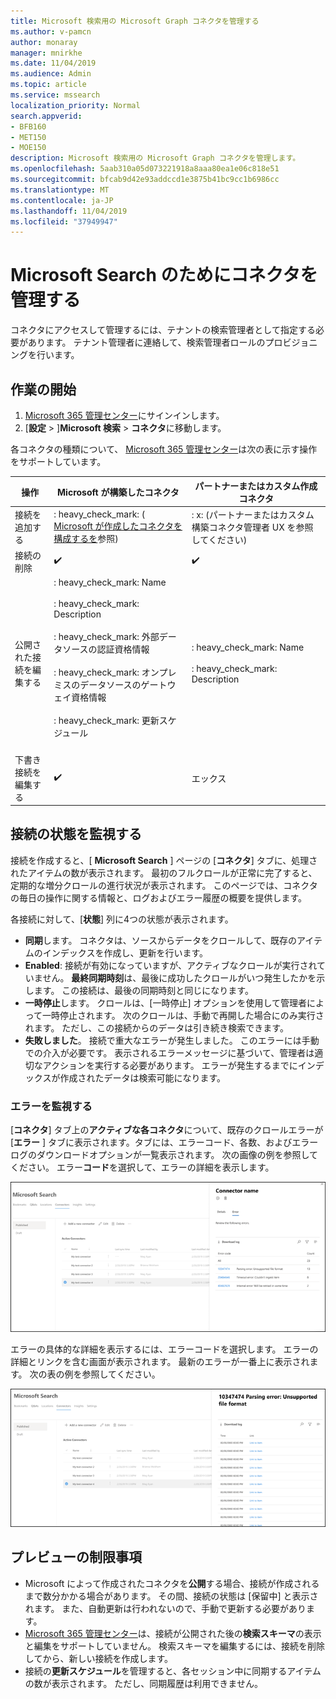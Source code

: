```yaml
---
title: Microsoft 検索用の Microsoft Graph コネクタを管理する
ms.author: v-pamcn
author: monaray
manager: mnirkhe
ms.date: 11/04/2019
ms.audience: Admin
ms.topic: article
ms.service: mssearch
localization_priority: Normal
search.appverid:
- BFB160
- MET150
- MOE150
description: Microsoft 検索用の Microsoft Graph コネクタを管理します。
ms.openlocfilehash: 5aab310a05d073221918a8aaa80ea1e06c818e51
ms.sourcegitcommit: bfcab9d42e93addccd1e3875b41bc9cc1b6986cc
ms.translationtype: MT
ms.contentlocale: ja-JP
ms.lasthandoff: 11/04/2019
ms.locfileid: "37949947"
---
```

# <a name="manage-your-connector-for-microsoft-search"></a>Microsoft Search のためにコネクタを管理する

コネクタにアクセスして管理するには、テナントの検索管理者として指定する必要があります。 テナント管理者に連絡して、検索管理者ロールのプロビジョニングを行います。

## <a name="get-started"></a>作業の開始

1. [Microsoft 365 管理センター](https://admin.microsoft.com)にサインインします。
2. [**設定** > ]**Microsoft 検索** > **コネクタ**に移動します。

各コネクタの種類について、 [Microsoft 365 管理センター](https://admin.microsoft.com)は次の表に示す操作をサポートしています。

**操作** | **Microsoft が構築したコネクタ** | **パートナーまたはカスタム作成コネクタ**
--- | --- | ---
接続を追加する | : heavy_check_mark: ( [Microsoft が作成したコネクタを構成するを](configure-connector.md)参照) | : x: (パートナーまたはカスタム構築コネクタ管理者 UX を参照してください)
接続の削除 | :heavy_check_mark: | :heavy_check_mark:
公開された接続を編集する | : heavy_check_mark: Name<br></br> : heavy_check_mark: Description<br></br> : heavy_check_mark: 外部データソースの認証資格情報<br></br> : heavy_check_mark: オンプレミスのデータソースのゲートウェイ資格情報<br></br> : heavy_check_mark: 更新スケジュール<br></br> | : heavy_check_mark: Name<br></br> : heavy_check_mark: Description
下書き接続を編集する | :heavy_check_mark: | エックス

## <a name="monitor-your-connection-status"></a>接続の状態を監視する
接続を作成すると、[ **Microsoft Search** ] ページの [**コネクタ**] タブに、処理されたアイテムの数が表示されます。 最初のフルクロールが正常に完了すると、定期的な増分クロールの進行状況が表示されます。 このページでは、コネクタの毎日の操作に関する情報と、ログおよびエラー履歴の概要を提供します。

各接続に対して、[**状態**] 列に4つの状態が表示されます。
* **同期**します。 コネクタは、ソースからデータをクロールして、既存のアイテムのインデックスを作成し、更新を行います。
* **Enabled**: 接続が有効になっていますが、アクティブなクロールが実行されていません。 **最終同期時刻**は、最後に成功したクロールがいつ発生したかを示します。 この接続は、最後の同期時刻と同じになります。
* **一時停止**します。 クロールは、[一時停止] オプションを使用して管理者によって一時停止されます。 次のクロールは、手動で再開した場合にのみ実行されます。 ただし、この接続からのデータは引き続き検索できます。
* **失敗しました**。 接続で重大なエラーが発生しました。 このエラーには手動での介入が必要です。 表示されるエラーメッセージに基づいて、管理者は適切なアクションを実行する必要があります。 エラーが発生するまでにインデックスが作成されたデータは検索可能になります。

### <a name="monitor-errors"></a>エラーを監視する
[**コネクタ**] タブ上の**アクティブな各コネクタ**について、既存のクロールエラーが [**エラー** ] タブに表示されます。タブには、エラーコード、各数、およびエラーログのダウンロードオプションが一覧表示されます。 次の画像の例を参照してください。 エラー**コード**を選択して、エラーの詳細を表示します。

![コネクタが選択されていて、このコネクタの3つのエラーを示す詳細ウィンドウがあるコネクタリスト。](media/errormonitoring1.png)

エラーの具体的な詳細を表示するには、エラーコードを選択します。 エラーの詳細とリンクを含む画面が表示されます。 最新のエラーが一番上に表示されます。 次の表の例を参照してください。

![コネクタが選択された状態で、コネクタのエラーの一覧が表示されている詳細ウィンドウを含むコネクタリスト。 ](media/errormonitoring2.png)

## <a name="preview-limitations"></a>プレビューの制限事項
* Microsoft によって作成されたコネクタを**公開**する場合、接続が作成されるまで数分かかる場合があります。 その間、接続の状態は [保留中] と表示されます。 また、自動更新は行われないので、手動で更新する必要があります。
* [Microsoft 365 管理センター](https://admin.microsoft.com)は、接続が公開された後の**検索スキーマ**の表示と編集をサポートしていません。 検索スキーマを編集するには、接続を削除してから、新しい接続を作成します。
* 接続の**更新スケジュール**を管理すると、各セッション中に同期するアイテムの数が表示されます。 ただし、同期履歴は利用できません。
